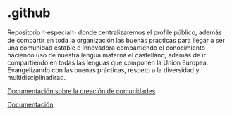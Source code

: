 # .github
Repositorio ✨especial✨ donde centralizaremos el profile público, además de compartir en toda la organización las buenas practicas para llegar a ser una comunidad estable e innovadora compartiendo el conocimiento haciendo uso de nuestra lengua materna el castellano, además de ir compartiendo en todas las lenguas que componen la Union Europea.
Evangelizando con las buenas prácticas, respeto a la diversidad y multidisciplinadirad. 

[Documentación sobre la creación de comunidades](https://docs.github.com/es/communities)

[Documentación](https://docs.github.com/es/communities/setting-up-your-project-for-healthy-contributions/creating-a-default-community-health-file)
